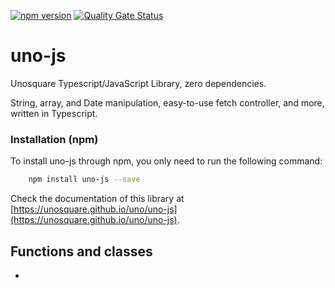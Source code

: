 [![npm version](https://badge.fury.io/js/uno-js.svg)](https://www.npmjs.com/package/uno-js)
[![Quality Gate Status](https://sonarcloud.io/api/project_badges/measure?project=unosquare_uno-js&metric=alert_status)](https://sonarcloud.io/summary/new_code?id=unosquare_uno-js)

# uno-js

Unosquare Typescript/JavaScript Library, zero dependencies.

String, array, and Date manipulation, easy-to-use fetch controller, and more, written in Typescript.

### Installation (npm)

To install uno-js through npm, you only need to run the following command:

```sh
    npm install uno-js --save
```

Check the documentation of this library at [https://unosquare.github.io/uno/uno-js](https://unosquare.github.io/uno/uno-js).

## Functions and classes

* 
